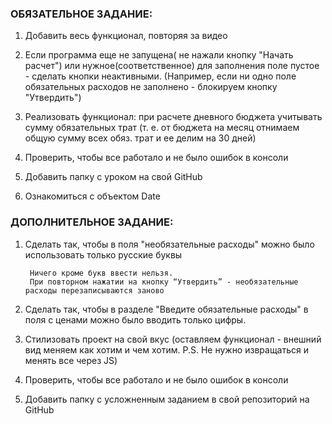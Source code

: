 ### ОБЯЗАТЕЛЬНОЕ ЗАДАНИЕ: ###

1) Добавить весь функционал, повторяя за видео

2) Если программа еще не запущена( не нажали кнопку "Начать расчет") или нужное(соответственное) для заполнения поле пустое - сделать кнопки неактивными. (Например, если ни одно поле обязательных расходов не заполнено - блокируем кнопку "Утвердить")

3) Реализовать функционал: при расчете дневного бюджета учитывать сумму обязательных трат (т. e. от бюджета на месяц отнимаем общую сумму всех обяз. трат и ее делим на 30 дней)

4) Проверить, чтобы все работало и не было ошибок в консоли

5) Добавить папку с уроком на свой GitHub

6) Ознакомиться с объектом Date

### ДОПОЛНИТЕЛЬНОЕ ЗАДАНИЕ: ###

1) Сделать так, чтобы в поля "необязательные расходы" можно было использовать только русские буквы

        Ничего кроме букв ввести нельзя.
        При повторном нажатии на кнопку “Утвердить” - необязательные расходы перезаписываются заново

2) Сделать так, чтобы в разделе "Введите обязательные расходы" в поля с ценами можно было вводить только цифры.

3) Стилизовать проект на свой вкус (оставляем функционал - внешний вид меняем как хотим и чем хотим. P.S. Не нужно извращаться и менять все через JS)

4) Проверить, чтобы все работало и не было ошибок в консоли

5) Добавить папку с усложненным заданием в свой репозиторий на GitHub